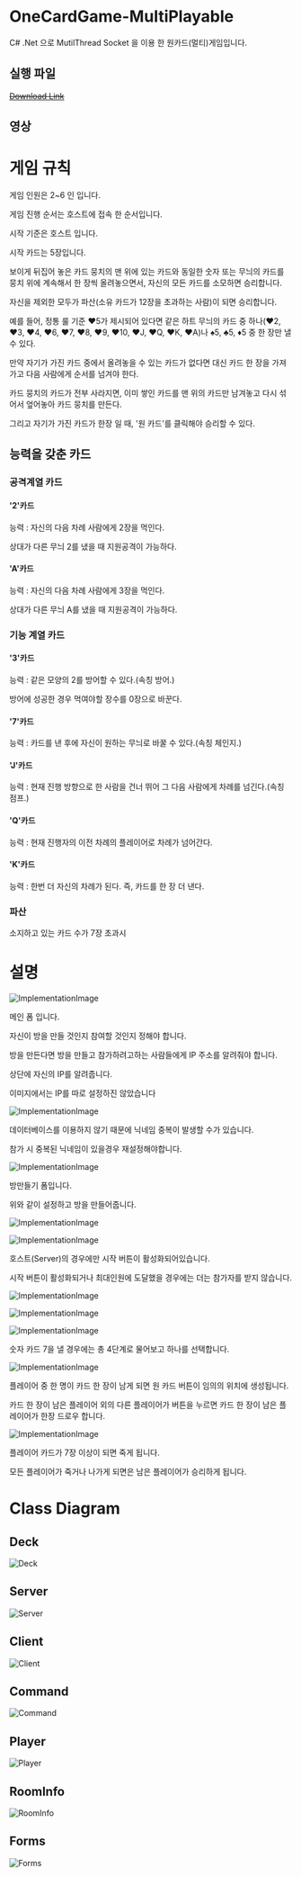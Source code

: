 # OneCardGame-MultiPlayable

C# .Net 으로 MutilThread Socket 을 이용 한 원카드(멀티)게임입니다.

## 실행 파일

<del>[Download Link](https://github.com/psk876/OneCard-MultiPlayer-/raw/master/CardGameLand/bin/Debug/CardGameLand.exe)</del>

## 영상

<!-- [![video](https://i.vimeocdn.com/video/776961215_640x360.jpg)](https://vimeo.com/331539351) -->

# 게임 규칙

게임 인원은 2~6 인 입니다.

게임 진행 순서는 호스트에 접속 한 순서입니다.

시작 기준은 호스트 입니다.

시작 카드는 5장입니다.

보이게 뒤집어 놓은 카드 뭉치의 맨 위에 있는 카드와 동일한 숫자 또는 무늬의 카드를 뭉치 위에 계속해서 한 장씩 올려놓으면서, 자신의 모든 카드를 소모하면 승리합니다.

자신을 제외한 모두가 파산(소유 카드가 12장을 초과하는 사람)이 되면 승리합니다.

예를 들어, 정통 룰 기준 ♥5가 제시되어 있다면 같은 하트 무늬의 카드 중 하나(♥2, ♥3, ♥4, ♥6, ♥7, ♥8, ♥9, ♥10, ♥J, ♥Q, ♥K, ♥A)나 ♠5, ♣5, ♦5 중 한 장만 낼 수 있다.

만약 자기가 가진 카드 중에서 올려놓을 수 있는 카드가 없다면 대신 카드 한 장을 가져가고 다음 사람에게 순서를 넘겨야 한다.

카드 뭉치의 카드가 전부 사라지면, 이미 쌓인 카드를 맨 위의 카드만 남겨놓고 다시 섞어서 엎어놓아 카드 뭉치를 만든다.

그리고 자기가 가진 카드가 한장 일 때, '원 카드'를 클릭해야 승리할 수 있다.

## 능력을 갖춘 카드

### 공격계열 카드

#### '2'카드

능력 : 자신의 다음 차례 사람에게 2장을 먹인다.

상대가 다른 무늬 2를 냈을 때 지원공격이 가능하다.

#### 'A'카드

능력 : 자신의 다음 차례 사람에게 3장을 먹인다.

상대가 다른 무늬 A를 냈을 때 지원공격이 가능하다.

### 기능 계열 카드

#### '3'카드

능력 : 같은 모양의 2를 방어할 수 있다.(속칭 방어.)

방어에 성공한 경우 먹여야할 장수를 0장으로 바꾼다.

#### '7'카드

능력 : 카드를 낸 후에 자신이 원하는 무늬로 바꿀 수 있다.(속칭 체인지.)

#### 'J'카드

능력 : 현재 진행 방향으로 한 사람을 건너 뛰어 그 다음 사람에게 차례를 넘긴다.(속칭 점프.)

#### 'Q'카드

능력 : 현재 진행자의 이전 차례의 플레이어로 차례가 넘어간다.

#### 'K'카드

능력 : 한번 더 자신의 차례가 된다. 즉, 카드를 한 장 더 낸다.

### 파산

소지하고 있는 카드 수가 7장 초과시

# 설명

![ImplementationImage](ReadmeImage/ImplementationImage/Imp_01.jpg)

메인 폼 입니다.

자신이 방을 만들 것인지 참여할 것인지 정해야 합니다.

방을 만든다면 방을 만들고 참가하려고하는 사람들에게 IP 주소를 알려줘야 합니다.

상단에 자신의 IP를 알려줍니다.

이미지에서는 IP를 따로 설정하진 않았습니다

![ImplementationImage](ReadmeImage/ImplementationImage/Imp_02.jpg)

데이터베이스를 이용하지 않기 때문에 닉네임 중복이 발생할 수가 있습니다.

참가 시 중복된 닉네임이 있을경우 재설정해야합니다.

![ImplementationImage](ReadmeImage/ImplementationImage/Imp_03.jpg)

방만들기 폼입니다.

위와 같이 설정하고 방을 만들어줍니다.

![ImplementationImage](ReadmeImage/ImplementationImage/Imp_04.jpg)

![ImplementationImage](ReadmeImage/ImplementationImage/Imp_05.jpg)

호스트(Server)의 경우에만 시작 버튼이 활성화되어있습니다.

시작 버튼이 활성화되거나 최대인원에 도달했을 경우에는 더는 참가자를 받지 않습니다.

![ImplementationImage](ReadmeImage/ImplementationImage/Imp_06.jpg)

![ImplementationImage](ReadmeImage/ImplementationImage/Imp_07.jpg)

![ImplementationImage](ReadmeImage/ImplementationImage/Imp_08.jpg)

숫자 카드 7을 낼 경우에는 총 4단계로 물어보고 하나를 선택합니다.

![ImplementationImage](ReadmeImage/ImplementationImage/Imp_09.jpg)

플레이어 중 한 명이 카드 한 장이 남게 되면 원 카드 버튼이 임의의 위치에 생성됩니다.

카드 한 장이 남은 플레이어 외의 다른 플레이어가 버튼을 누르면 카드 한 장이 남은 플레이어가 한장 드로우 합니다.

![ImplementationImage](ReadmeImage/ImplementationImage/Imp_10.jpg)

플레이어 카드가 7장 이상이 되면 죽게 됩니다.

모든 플레이어가 죽거나 나가게 되면은 남은 플레이어가 승리하게 됩니다.

# Class Diagram

## Deck

![Deck](ReadmeImage/ClassDiagram/Deck.png)

## Server

![Server](ReadmeImage/ClassDiagram/Server.png)

## Client

![Client](ReadmeImage/ClassDiagram/Client.png)

## Command

![Command](ReadmeImage/ClassDiagram/Command.png)

## Player

![Player](ReadmeImage/ClassDiagram/Player.png)

## RoomInfo

![RoomInfo](ReadmeImage/ClassDiagram/RoomInfo.png)

## Forms

![Forms](ReadmeImage/ClassDiagram/Forms.png)



